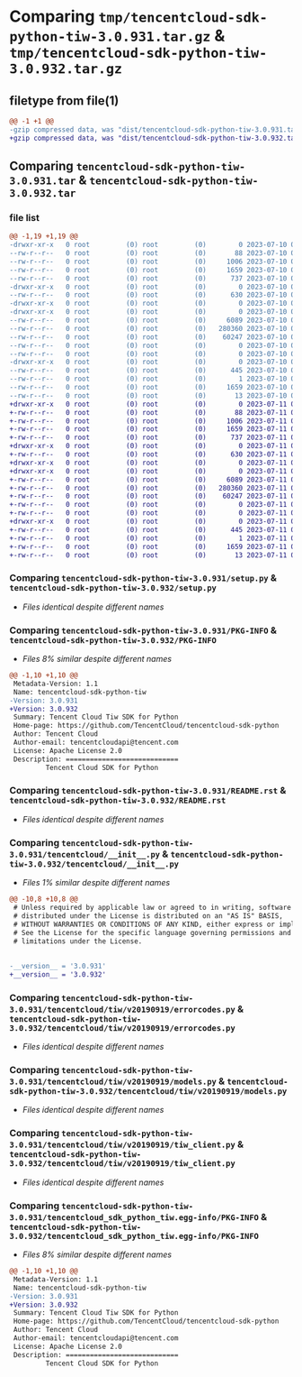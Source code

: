 # Comparing `tmp/tencentcloud-sdk-python-tiw-3.0.931.tar.gz` & `tmp/tencentcloud-sdk-python-tiw-3.0.932.tar.gz`

## filetype from file(1)

```diff
@@ -1 +1 @@
-gzip compressed data, was "dist/tencentcloud-sdk-python-tiw-3.0.931.tar", last modified: Mon Jul 10 00:54:55 2023, max compression
+gzip compressed data, was "dist/tencentcloud-sdk-python-tiw-3.0.932.tar", last modified: Tue Jul 11 01:02:38 2023, max compression
```

## Comparing `tencentcloud-sdk-python-tiw-3.0.931.tar` & `tencentcloud-sdk-python-tiw-3.0.932.tar`

### file list

```diff
@@ -1,19 +1,19 @@
-drwxr-xr-x   0 root         (0) root         (0)        0 2023-07-10 00:54:55.000000 tencentcloud-sdk-python-tiw-3.0.931/
--rw-r--r--   0 root         (0) root         (0)       88 2023-07-10 00:54:55.000000 tencentcloud-sdk-python-tiw-3.0.931/setup.cfg
--rw-r--r--   0 root         (0) root         (0)     1006 2023-07-10 00:54:55.000000 tencentcloud-sdk-python-tiw-3.0.931/setup.py
--rw-r--r--   0 root         (0) root         (0)     1659 2023-07-10 00:54:55.000000 tencentcloud-sdk-python-tiw-3.0.931/PKG-INFO
--rw-r--r--   0 root         (0) root         (0)      737 2023-07-10 00:54:55.000000 tencentcloud-sdk-python-tiw-3.0.931/README.rst
-drwxr-xr-x   0 root         (0) root         (0)        0 2023-07-10 00:54:55.000000 tencentcloud-sdk-python-tiw-3.0.931/tencentcloud/
--rw-r--r--   0 root         (0) root         (0)      630 2023-07-10 00:54:55.000000 tencentcloud-sdk-python-tiw-3.0.931/tencentcloud/__init__.py
-drwxr-xr-x   0 root         (0) root         (0)        0 2023-07-10 00:54:55.000000 tencentcloud-sdk-python-tiw-3.0.931/tencentcloud/tiw/
-drwxr-xr-x   0 root         (0) root         (0)        0 2023-07-10 00:54:55.000000 tencentcloud-sdk-python-tiw-3.0.931/tencentcloud/tiw/v20190919/
--rw-r--r--   0 root         (0) root         (0)     6089 2023-07-10 00:54:55.000000 tencentcloud-sdk-python-tiw-3.0.931/tencentcloud/tiw/v20190919/errorcodes.py
--rw-r--r--   0 root         (0) root         (0)   280360 2023-07-10 00:54:55.000000 tencentcloud-sdk-python-tiw-3.0.931/tencentcloud/tiw/v20190919/models.py
--rw-r--r--   0 root         (0) root         (0)    60247 2023-07-10 00:54:55.000000 tencentcloud-sdk-python-tiw-3.0.931/tencentcloud/tiw/v20190919/tiw_client.py
--rw-r--r--   0 root         (0) root         (0)        0 2023-07-10 00:54:55.000000 tencentcloud-sdk-python-tiw-3.0.931/tencentcloud/tiw/v20190919/__init__.py
--rw-r--r--   0 root         (0) root         (0)        0 2023-07-10 00:54:55.000000 tencentcloud-sdk-python-tiw-3.0.931/tencentcloud/tiw/__init__.py
-drwxr-xr-x   0 root         (0) root         (0)        0 2023-07-10 00:54:55.000000 tencentcloud-sdk-python-tiw-3.0.931/tencentcloud_sdk_python_tiw.egg-info/
--rw-r--r--   0 root         (0) root         (0)      445 2023-07-10 00:54:55.000000 tencentcloud-sdk-python-tiw-3.0.931/tencentcloud_sdk_python_tiw.egg-info/SOURCES.txt
--rw-r--r--   0 root         (0) root         (0)        1 2023-07-10 00:54:55.000000 tencentcloud-sdk-python-tiw-3.0.931/tencentcloud_sdk_python_tiw.egg-info/dependency_links.txt
--rw-r--r--   0 root         (0) root         (0)     1659 2023-07-10 00:54:55.000000 tencentcloud-sdk-python-tiw-3.0.931/tencentcloud_sdk_python_tiw.egg-info/PKG-INFO
--rw-r--r--   0 root         (0) root         (0)       13 2023-07-10 00:54:55.000000 tencentcloud-sdk-python-tiw-3.0.931/tencentcloud_sdk_python_tiw.egg-info/top_level.txt
+drwxr-xr-x   0 root         (0) root         (0)        0 2023-07-11 01:02:38.000000 tencentcloud-sdk-python-tiw-3.0.932/
+-rw-r--r--   0 root         (0) root         (0)       88 2023-07-11 01:02:38.000000 tencentcloud-sdk-python-tiw-3.0.932/setup.cfg
+-rw-r--r--   0 root         (0) root         (0)     1006 2023-07-11 01:02:37.000000 tencentcloud-sdk-python-tiw-3.0.932/setup.py
+-rw-r--r--   0 root         (0) root         (0)     1659 2023-07-11 01:02:38.000000 tencentcloud-sdk-python-tiw-3.0.932/PKG-INFO
+-rw-r--r--   0 root         (0) root         (0)      737 2023-07-11 01:02:37.000000 tencentcloud-sdk-python-tiw-3.0.932/README.rst
+drwxr-xr-x   0 root         (0) root         (0)        0 2023-07-11 01:02:38.000000 tencentcloud-sdk-python-tiw-3.0.932/tencentcloud/
+-rw-r--r--   0 root         (0) root         (0)      630 2023-07-11 01:02:37.000000 tencentcloud-sdk-python-tiw-3.0.932/tencentcloud/__init__.py
+drwxr-xr-x   0 root         (0) root         (0)        0 2023-07-11 01:02:38.000000 tencentcloud-sdk-python-tiw-3.0.932/tencentcloud/tiw/
+drwxr-xr-x   0 root         (0) root         (0)        0 2023-07-11 01:02:38.000000 tencentcloud-sdk-python-tiw-3.0.932/tencentcloud/tiw/v20190919/
+-rw-r--r--   0 root         (0) root         (0)     6089 2023-07-11 01:02:37.000000 tencentcloud-sdk-python-tiw-3.0.932/tencentcloud/tiw/v20190919/errorcodes.py
+-rw-r--r--   0 root         (0) root         (0)   280360 2023-07-11 01:02:37.000000 tencentcloud-sdk-python-tiw-3.0.932/tencentcloud/tiw/v20190919/models.py
+-rw-r--r--   0 root         (0) root         (0)    60247 2023-07-11 01:02:37.000000 tencentcloud-sdk-python-tiw-3.0.932/tencentcloud/tiw/v20190919/tiw_client.py
+-rw-r--r--   0 root         (0) root         (0)        0 2023-07-11 01:02:37.000000 tencentcloud-sdk-python-tiw-3.0.932/tencentcloud/tiw/v20190919/__init__.py
+-rw-r--r--   0 root         (0) root         (0)        0 2023-07-11 01:02:37.000000 tencentcloud-sdk-python-tiw-3.0.932/tencentcloud/tiw/__init__.py
+drwxr-xr-x   0 root         (0) root         (0)        0 2023-07-11 01:02:38.000000 tencentcloud-sdk-python-tiw-3.0.932/tencentcloud_sdk_python_tiw.egg-info/
+-rw-r--r--   0 root         (0) root         (0)      445 2023-07-11 01:02:38.000000 tencentcloud-sdk-python-tiw-3.0.932/tencentcloud_sdk_python_tiw.egg-info/SOURCES.txt
+-rw-r--r--   0 root         (0) root         (0)        1 2023-07-11 01:02:37.000000 tencentcloud-sdk-python-tiw-3.0.932/tencentcloud_sdk_python_tiw.egg-info/dependency_links.txt
+-rw-r--r--   0 root         (0) root         (0)     1659 2023-07-11 01:02:37.000000 tencentcloud-sdk-python-tiw-3.0.932/tencentcloud_sdk_python_tiw.egg-info/PKG-INFO
+-rw-r--r--   0 root         (0) root         (0)       13 2023-07-11 01:02:37.000000 tencentcloud-sdk-python-tiw-3.0.932/tencentcloud_sdk_python_tiw.egg-info/top_level.txt
```

### Comparing `tencentcloud-sdk-python-tiw-3.0.931/setup.py` & `tencentcloud-sdk-python-tiw-3.0.932/setup.py`

 * *Files identical despite different names*

### Comparing `tencentcloud-sdk-python-tiw-3.0.931/PKG-INFO` & `tencentcloud-sdk-python-tiw-3.0.932/PKG-INFO`

 * *Files 8% similar despite different names*

```diff
@@ -1,10 +1,10 @@
 Metadata-Version: 1.1
 Name: tencentcloud-sdk-python-tiw
-Version: 3.0.931
+Version: 3.0.932
 Summary: Tencent Cloud Tiw SDK for Python
 Home-page: https://github.com/TencentCloud/tencentcloud-sdk-python
 Author: Tencent Cloud
 Author-email: tencentcloudapi@tencent.com
 License: Apache License 2.0
 Description: ============================
         Tencent Cloud SDK for Python
```

### Comparing `tencentcloud-sdk-python-tiw-3.0.931/README.rst` & `tencentcloud-sdk-python-tiw-3.0.932/README.rst`

 * *Files identical despite different names*

### Comparing `tencentcloud-sdk-python-tiw-3.0.931/tencentcloud/__init__.py` & `tencentcloud-sdk-python-tiw-3.0.932/tencentcloud/__init__.py`

 * *Files 1% similar despite different names*

```diff
@@ -10,8 +10,8 @@
 # Unless required by applicable law or agreed to in writing, software
 # distributed under the License is distributed on an "AS IS" BASIS,
 # WITHOUT WARRANTIES OR CONDITIONS OF ANY KIND, either express or implied.
 # See the License for the specific language governing permissions and
 # limitations under the License.
 
 
-__version__ = '3.0.931'
+__version__ = '3.0.932'
```

### Comparing `tencentcloud-sdk-python-tiw-3.0.931/tencentcloud/tiw/v20190919/errorcodes.py` & `tencentcloud-sdk-python-tiw-3.0.932/tencentcloud/tiw/v20190919/errorcodes.py`

 * *Files identical despite different names*

### Comparing `tencentcloud-sdk-python-tiw-3.0.931/tencentcloud/tiw/v20190919/models.py` & `tencentcloud-sdk-python-tiw-3.0.932/tencentcloud/tiw/v20190919/models.py`

 * *Files identical despite different names*

### Comparing `tencentcloud-sdk-python-tiw-3.0.931/tencentcloud/tiw/v20190919/tiw_client.py` & `tencentcloud-sdk-python-tiw-3.0.932/tencentcloud/tiw/v20190919/tiw_client.py`

 * *Files identical despite different names*

### Comparing `tencentcloud-sdk-python-tiw-3.0.931/tencentcloud_sdk_python_tiw.egg-info/PKG-INFO` & `tencentcloud-sdk-python-tiw-3.0.932/tencentcloud_sdk_python_tiw.egg-info/PKG-INFO`

 * *Files 8% similar despite different names*

```diff
@@ -1,10 +1,10 @@
 Metadata-Version: 1.1
 Name: tencentcloud-sdk-python-tiw
-Version: 3.0.931
+Version: 3.0.932
 Summary: Tencent Cloud Tiw SDK for Python
 Home-page: https://github.com/TencentCloud/tencentcloud-sdk-python
 Author: Tencent Cloud
 Author-email: tencentcloudapi@tencent.com
 License: Apache License 2.0
 Description: ============================
         Tencent Cloud SDK for Python
```


